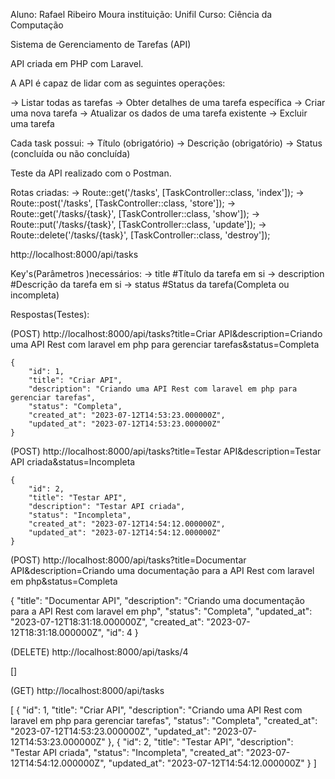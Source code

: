 Aluno: Rafael Ribeiro Moura
instituição: Unifil
Curso: Ciência da Computação

Sistema de Gerenciamento de Tarefas (API)

API criada em PHP com Laravel.

A API é capaz de lidar com as seguintes operações:

→ Listar todas as tarefas
→ Obter detalhes de uma tarefa específica
→ Criar uma nova tarefa
→ Atualizar os dados de uma tarefa existente
→ Excluir uma tarefa

Cada task possui: 
→ Título (obrigatório)
→ Descrição (obrigatório)
→ Status (concluída ou não concluída)

Teste da API realizado com o Postman.



Rotas criadas: 
→ Route::get('/tasks', [TaskController::class, 'index']);
→ Route::post('/tasks', [TaskController::class, 'store']);
→ Route::get('/tasks/{task}', [TaskController::class, 'show']);
→ Route::put('/tasks/{task}', [TaskController::class, 'update']);
→ Route::delete('/tasks/{task}', [TaskController::class, 'destroy']);

http://localhost:8000/api/tasks

Key's(Parâmetros )necessários: 
→ title         #Título da tarefa em si
→ description   #Descrição da tarefa em si
→ status        #Status da tarefa(Completa ou incompleta)

Respostas(Testes):

(POST)
http://localhost:8000/api/tasks?title=Criar API&description=Criando uma API Rest com laravel em php para gerenciar tarefas&status=Completa

    {
        "id": 1,
        "title": "Criar API",
        "description": "Criando uma API Rest com laravel em php para gerenciar tarefas",
        "status": "Completa",
        "created_at": "2023-07-12T14:53:23.000000Z",
        "updated_at": "2023-07-12T14:53:23.000000Z"
    }

(POST)
http://localhost:8000/api/tasks?title=Testar API&description=Testar API criada&status=Incompleta

    {
        "id": 2,
        "title": "Testar API",
        "description": "Testar API criada",
        "status": "Incompleta",
        "created_at": "2023-07-12T14:54:12.000000Z",
        "updated_at": "2023-07-12T14:54:12.000000Z"
    }

(POST)
http://localhost:8000/api/tasks?title=Documentar API&description=Criando uma documentação para a API Rest com laravel em php&status=Completa

{
    "title": "Documentar API",
    "description": "Criando uma documentação para a API Rest com laravel em php",
    "status": "Completa",
    "updated_at": "2023-07-12T18:31:18.000000Z",
    "created_at": "2023-07-12T18:31:18.000000Z",
    "id": 4
}

(DELETE)
http://localhost:8000/api/tasks/4

[]

(GET)
http://localhost:8000/api/tasks

[
    {
        "id": 1,
        "title": "Criar API",
        "description": "Criando uma API Rest com laravel em php para gerenciar tarefas",
        "status": "Completa",
        "created_at": "2023-07-12T14:53:23.000000Z",
        "updated_at": "2023-07-12T14:53:23.000000Z"
    },
    {
        "id": 2,
        "title": "Testar API",
        "description": "Testar API criada",
        "status": "Incompleta",
        "created_at": "2023-07-12T14:54:12.000000Z",
        "updated_at": "2023-07-12T14:54:12.000000Z"
    }
]

 
